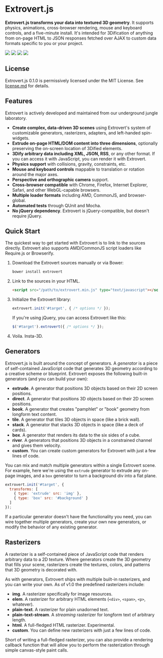 # Extrovert.js #

**Extrovert.js transforms your data into textured 3D geometry**. It supports physics, animations, cross-browser rendering, mouse and keyboard controls, and a five-minute install. It's intended for 3Dification of anything from on-page HTML to JSON responses fetched over AJAX to custom data formats specific to you or your project.

![](../gh-pages/extrovert_famous_photos.jpg)
![](../gh-pages/extrovert_art_of_war.jpg)
![](../gh-pages/extrovert_xkcdown.jpg)
![](../gh-pages/extrovert_cards.jpg)

## License ##

Extrovert.js 0.1.0 is permissively licensed under the MIT License. See [license.md](LICENSE.md) for details.

## Features ##

Extrovert is actively developed and maintained from our underground jungle laboratory.

- **Create complex, data-driven 3D scenes** using Extrovert's system of customizable generators, rasterizers, adapters, and left-handed spin-widgets.
- **Extrude on-page HTML/DOM content into three dimensions**, optionally preserving the on-screen location of 3Dified elements.
- **3Dify arbitrary data including XML, JSON, RSS**, or any other format. If you can access it with JavaScript, you can render it with Extrovert.
- **Physics support** with collisions, gravity, constraints, etc.
- **Mouse and keyboard controls** mappable to translation or rotation around the major axes.
- **Perspective and orthographic camera** support.
- **Cross-browser compatible** with Chrome, Firefox, Internet Explorer, Safari, and other WebGL-capable browsers.
- **Multiple loader formats** including AMD, CommonJS, and browser-global.
- **Automated tests** through QUnit and Mocha.
- **No jQuery dependency**. Extrovert is jQuery-compatible, but doesn't require jQuery.

## Quick Start ##

The quickest way to get started with Extrovert is to link to the sources directly. Extrovert also supports AMD/CommonJS script loaders like Require.js or Browserify.

1. Download the Extrovert sources manually or via Bower:

    ```bash
    bower install extrovert
    ```

2. Link to the sources in your HTML.

    ```html
    <script src="/path/to/extrovert.min.js" type="text/javascript"></script>
    ```

3. Initialize the Extrovert library:

    ```javascript
    extrovert.init('#target', { /* options */ });
    ```

    If you're using jQuery, you can access Extrovert like this:

    ```javascript
    $('#target').extrovert({ /* options */ });
    ```

4. Voila. Insta-3D.

## Generators ##

Extrovert.js is built around the concept of generators. A *generator* is a piece of self-contained JavaScript code that generates 3D geometry according to a creative scheme or blueprint. Extrovert exposes the following built-in generators (and you can build your own):

- **extrude**. A generator that positions 3D objects based on their 2D screen positions.
- **direct**. A generator that positions 3D objects based on their 2D screen positions.
- **book**. A generator that creates "pamphlet" or "book" geometry from longform text content.
- **tile**. A generator that tiles 3D objects in space (like a brick wall).
- **stack**. A generator that stacks 3D objects in space (like a deck of cards).
- **box**. A generator that renders its data to the six sides of a cube.
- **river**. A generators that positions 3D objects in a constrained channel and gives them velocity.
- **custom**. You can create custom generators for Extrovert with just a few lines of code.

You can mix and match multiple generators within a single Extrovert scene. For example, here we're using the `extrude` generator to extrude any on-page images, and a `box` generator to turn a background div into a flat plane.

```javascript
extrovert.init('#target', {
  transforms: [
    { type: 'extrude' src: 'img' },
    { type: 'box' src: '#background' }
  ]
});
```

If a particular generator doesn't have the functionality you need, you can wire together multiple generators, create your own new generators, or modify the behavior of any existing generator.

## Rasterizers ##

A rasterizer is a self-contained piece of JavaScript code that renders arbitrary data to a 2D texture. Where generators create the 3D geometry that fills your scene, rasterizers create the textures, colors, and patterns that 3D geometry is decorated with.

As with generators, Extrovert ships with multiple built-in rasterizers, and you can write your own. As of v1.0 the predefined rasterizers include:

- **img**. A rasterizer specifically for image resources.
- **elem**. A rasterizer for arbitrary HTML elements (`<div>`, `<span>`, `<p>`, whatever).
- **plain-text**. A rasterizer for plain unadorned text.
- **plain-text-stream**. A *streaming* rasterizer for longform text of arbitrary length.
- **html**. A full-fledged HTML rasterizer. Experimental.
- **custom**. You can define new rasterizers with just a few lines of code.

Short of writing a full-fledged rasterizer, you can also provide a rendering callback function that will allow you to perform the rasterization through simple canvas-style paint calls.
